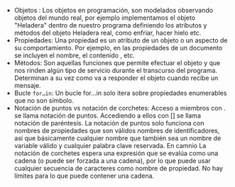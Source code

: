 * Objetos : Los objetos en programación, son modelados observando objetos del mundo real, por ejemplo implementamos el objeto "Heladera" dentro de nuestro programa definiendo los atributos y métodos del objeto Heladera real, como enfriar, hacer hielo etc.
* Propiedades: Una propiedad es un atributo de un objeto o un aspecto de su comportamiento. Por ejemplo, en las propiedades de un documento se incluyen el nombre, el contenido , etc.
* Métodos: Son aquellas funciones que permite efectuar el objeto y que nos rinden algún tipo de servicio durante el transcurso del programa. Determinan a su vez como va a responder el objeto cuando recibe un mensaje.
* Bucle `for…in`: Un bucle for...in solo itera sobre propiedades enumerables que no son símbolo. 
* Notación de puntos vs notación de corchetes: Acceso a miembros con . se llama notación de puntos. Accediendo a ellos con [] se llama notación de paréntesis. La notación de puntos solo funciona con nombres de propiedades que son válidos nombres de identificadores, así que básicamente cualquier nombre que también sea un nombre de variable válido y cualquier palabra clave reservada. En camnio La notación de corchetes espera una expresión que se evalúa como una cadena (o puede ser forzada a una cadena), por lo que puede usar cualquier secuencia de caracteres como nombre de propiedad. No hay límites para lo que puede contener una cadena.